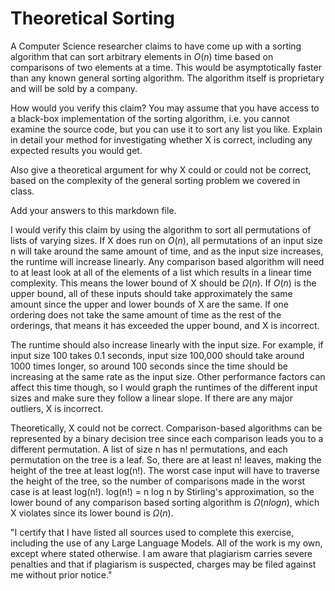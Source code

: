 # Theoretical Sorting

A Computer Science researcher claims to have come up with a sorting algorithm
that can sort arbitrary elements in $O(n)$ time based on comparisons of two
elements at a time. This would be asymptotically faster than any known general
sorting algorithm. The algorithm itself is proprietary and will be sold by a
company.

How would you verify this claim? You may assume that you have access to a
black-box implementation of the sorting algorithm, i.e. you cannot examine the
source code, but you can use it to sort any list you like. Explain in detail
your method for investigating whether X is correct, including any expected
results you would get.

Also give a theoretical argument for why X could or could not be correct, based
on the complexity of the general sorting problem we covered in class.

Add your answers to this markdown file.

I would verify this claim by using the algorithm to sort all permutations of
lists of varying sizes. If X does run on $O(n)$, all permutations of an input
size n will take around the same amount of time, and as the input size 
increases, the runtime will increase linearly. Any comparison based algorithm 
will need to at least look at all of the elements of a list which results in a 
linear time complexity. This means the lower bound of X should be $\Omega(n)$.
If $O(n)$ is the upper bound, all of these inputs should take approximately the
same amount since the upper and lower bounds of X are the same. If one ordering
does not take the same amount of time as the rest of the orderings, that means
it has exceeded the upper bound, and X is incorrect. 

The runtime should also increase linearly with the input size. For example, if
input size 100 takes 0.1 seconds, input size 100,000 should take around 1000 
times longer, so around 100 seconds since the time should be increasing at the
same rate as the input size. Other performance factors can affect this time 
though, so I would graph the runtimes of the different input sizes and make sure
they follow a linear slope. If there are any major outliers, X is incorrect.

Theoretically, X could not be correct. Comparison-based algorithms can be 
represented by a binary decision tree since each comparison leads you to a
different permutation. A list of size n has n! permutations, and each permutation
on the tree is a leaf. So, there are at least n! leaves, making the height of the
tree at least log(n!). The worst case input will have to traverse the height of
the tree, so the number of comparisons made in the worst case is at least log(n!).
log(n!) = n log n by Stirling's approximation, so the lower bound of any
comparison based sorting algorithm is $\Omega(nlogn)$, which X violates since its
lower bound is $\Omega(n)$.

"I certify that I have listed all sources used to complete this exercise,
including the use of any Large Language Models. All of the work is my own, except
where stated otherwise. I am aware that plagiarism carries severe penalties and
that if plagiarism is suspected, charges may be filed against me without prior
notice."
